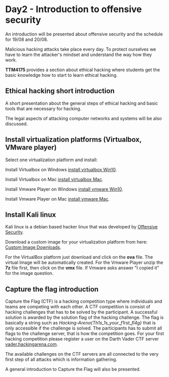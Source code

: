 # Day2 - Introduction to offensive security

An introduction will be presented about offensive security and the schedule for 19/08 and 20/08. 

Malicious hacking attacks take place every day. To protect ourselves we have to learn the attacker's mindset and understand the way how they work. 

**TTM4175** provides a section about ethical hacking where students get the basic knowledge how to start to learn ethical hacking. 


## Ethical hacking short introduction

A short presentation about the general steps of ethical hacking and basic tools that are necessary for hacking. 

The legal aspects of attacking computer networks and systems will be also discussed.


## Install virtualization platforms (Virtualbox, VMware player)

Select one virtualization platform and install:

Install Virtualbox on Windows [install virtualbox Win10](https://websiteforstudents.com/installing-virtualbox-windows-10/). 

Install Virtualbox on Mac [install virtualbox Mac](https://confluence.uconn.edu/busnit/windows-learning-environment/installing-oracle-virtualbox-on-a-mac).

Install Vmware Player  on Windows [install vmware Win10](https://techvatan.com/install-vmware-player-on-windows-10/).

Install Vmware Player on Mac [install vmware Mac](https://www.sysnettechsolutions.com/en/install-vmware-fusion/).



## Install Kali linux

Kali linux is a debian based hacker linux that was developed by [Offensive Security](https://www.offensive-security.com/).

Download a custom image for your virtualization platform from here: [Custom Image Downloads](https://www.kali.org/get-kali/#kali-virtual-machines).

For the VirtualBox platform just download and click on the **ova** file. The virtual Image will be automatically created.
For the Vmware Player unzip the **7z** file first, then click on the **vmx** file. If Vmware asks answer "I copied it" for the image question.



## Capture the flag introduction

Capture the Flag (CTF) is a hacking competition type where individuals and teams are competing with each other. 
A CTF competition is consist of hacking challenges that has to be solved by the participant. A successful solution is awarded by the solution flag of the hacking challenge. 
The flag is basically a string such as *Hacking-Arena{Th1s_1s_your_f1rst_fl4g}* that is only accessible if the challenge is solved. 
The participants has to submit all flags to the challenge server, that is how the competition goes.
For your first hacking competition please register a user on the Darth Vader CTF server [vader.hackingarena.com](http://vader.hackingarena.com).

The available challenges on the CTF servers are all connected to the very first step of all attacks which is information gathering. 

A general introduction to Capture the Flag will also be presented.
 

